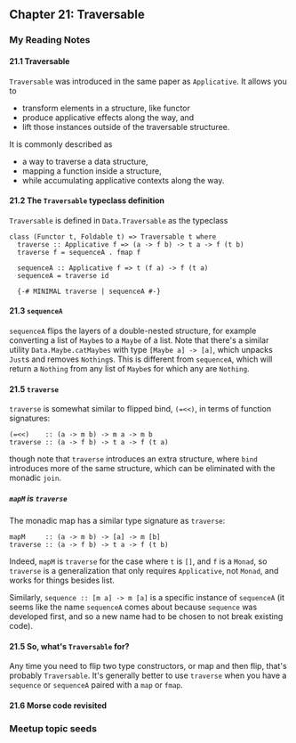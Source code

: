 ## Chapter 21: Traversable

### My Reading Notes

#### 21.1 Traversable

`Traversable` was introduced in the same paper as `Applicative`. It allows you to

* transform elements in a structure, like functor
* produce applicative effects along the way, and
* lift those instances outside of the traversable structuree.

It is commonly described as

* a way to traverse a data structure,
* mapping a function inside a structure,
* while accumulating applicative contexts along the way.

#### 21.2 The `Traversable` typeclass definition

`Traversable` is defined in `Data.Traversable` as the typeclass

```
class (Functor t, Foldable t) => Traversable t where
  traverse :: Applicative f => (a -> f b) -> t a -> f (t b)
  traverse f = sequenceA . fmap f

  sequenceA :: Applicative f => t (f a) -> f (t a)
  sequenceA = traverse id

  {-# MINIMAL traverse | sequenceA #-}
```

#### 21.3 `sequenceA`

`sequenceA` flips the layers of a double-nested structure, for example converting a list of
`Maybe`s to a `Maybe` of a list. Note that there's a similar utility `Data.Maybe.catMaybes` with
type `[Maybe a] -> [a]`, which unpacks `Just`s and removes `Nothing`s. This is different from
`sequenceA`, which will return a `Nothing` from any list of `Maybe`s for which any are `Nothing`.

#### 21.5 `traverse`

`traverse` is somewhat similar to flipped bind, `(=<<)`, in terms of function signatures:

```
(=<<)    :: (a -> m b) -> m a -> m b
traverse :: (a -> f b) -> t a -> f (t a)
```

though note that `traverse` introduces an extra structure, where `bind` introduces more of the same
structure, which can be eliminated with the monadic `join`.

##### `mapM` is `traverse`

The monadic map has a similar type signature as `traverse`:

```
mapM     :: (a -> m b) -> [a] -> m [b]
traverse :: (a -> f b) -> t a -> f (t b)
```

Indeed, `mapM` is `traverse` for the case where `t` is `[]`, and `f` is a `Monad`, so `traverse`
is a generalization that only requires `Applicative`, not `Monad`, and works for things besides list.

Similarly, `sequence :: [m a] -> m [a]` is a specific instance of `sequenceA` (it seems like the name
`sequenceA` comes about because `sequence` was developed first, and so a new name had to be chosen
to not break existing code).

#### 21.5 So, what's `Traversable` for?

Any time you need to flip two type constructors, or map and then flip, that's probably `Traversable`.
It's generally better to use `traverse` when you have a `sequence` or `sequenceA` paired with a `map`
or `fmap`.

#### 21.6 Morse code revisited

### Meetup topic seeds

